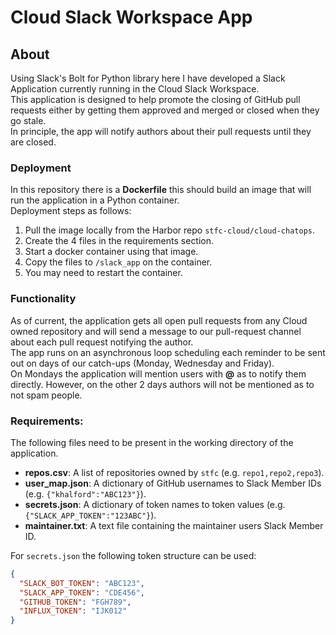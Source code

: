 # Cloud Slack Workspace App
## About
Using Slack's Bolt for Python library here I have developed a Slack Application currently running in the Cloud Slack Workspace.<br>
This application is designed to help promote the closing of GitHub pull requests either by getting them approved and merged or closed when they go stale.<br>
In principle, the app will notify authors about their pull requests until they are closed.<br>
### Deployment
In this repository there is a **Dockerfile** this should build an image that will run the application in a Python container.<br>
Deployment steps as follows:
1. Pull the image locally from the Harbor repo `stfc-cloud/cloud-chatops`.
2. Create the 4 files in the requirements section.
3. Start a docker container using that image.
4. Copy the files to `/slack_app` on the container.
5. You may need to restart the container.
### Functionality
As of current, the application gets all open pull requests from any Cloud owned repository and will send a message to our pull-request channel about each pull request notifying the author.<br>
The app runs on an asynchronous loop scheduling each reminder to be sent out on days of our catch-ups (Monday, Wednesday and Friday).<br>
On Mondays the application will mention users with **@** as to notify them directly. However, on the other 2 days authors will not be mentioned as to not spam people.<br>
### Requirements:
The following files need to be present in the working directory of the application.<br>
- **repos.csv**: A list of repositories owned by `stfc` (e.g. `repo1,repo2,repo3`).<br>
- **user_map.json**: A dictionary of GitHub usernames to Slack Member IDs (e.g. `{"khalford":"ABC123"}`).<br>
- **secrets.json**: A dictionary of token names to token values (e.g. `{"SLACK_APP_TOKEN":"123ABC"}`). <br>
- **maintainer.txt**: A text file containing the maintainer users Slack Member ID.

For `secrets.json` the following token structure can be used:<br>
```json
{
  "SLACK_BOT_TOKEN": "ABC123",
  "SLACK_APP_TOKEN": "CDE456",
  "GITHUB_TOKEN": "FGH789",
  "INFLUX_TOKEN": "IJK012"
}
```
